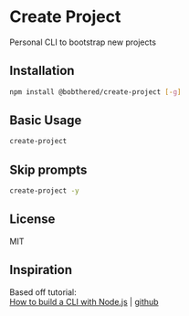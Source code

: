 # Create Project

Personal CLI to bootstrap new projects

## Installation

```bash
npm install @bobthered/create-project [-g]
```

## Basic Usage

```bash
create-project
```

## Skip prompts

```bash
create-project -y
```

## License

MIT

## Inspiration

Based off tutorial:<br/>
[How to build a CLI with Node.js](https://www.twilio.com/blog/how-to-build-a-cli-with-node-js) | [github](https://github.com/dkundel/create-project)
